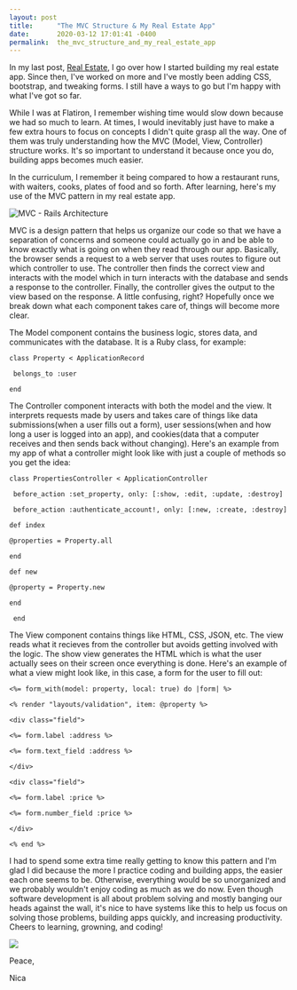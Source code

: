 ```yaml
---
layout: post
title:      "The MVC Structure & My Real Estate App"
date:       2020-03-12 17:01:41 -0400
permalink:  the_mvc_structure_and_my_real_estate_app
---
```



In my last post, [Real Estate](https://nicaa0695.github.io/real_estate), I go over how I started building my real estate app. Since then, I've worked on more and I've mostly been adding CSS, bootstrap, and tweaking forms. I still have a ways to go but I'm happy with what I've got so far. 

While I was at Flatiron, I remember wishing time would slow down because we had so much to learn. At times, I would inevitably just have to make a few extra hours to focus on concepts I didn't quite grasp all the way. One of them was truly understanding how the MVC (Model, View, Controller) structure works. It's so important to understand it because once you do, building apps becomes much easier. 

In the curriculum, I remember it being compared to how a restaurant runs, with waiters, cooks, plates of food and so forth. After learning, here's my use of the MVC pattern in my real estate app. 

![MVC - Rails Architecture](https://miro.medium.com/max/916/1*KK61kGXrkaFBDfY7uWukyQ.png)

MVC is a design pattern that helps us organize our code so that we have a separation of concerns and someone could actually go in and be able to know exactly what is going on when they read through our app.  Basically, the browser sends a request to a web server that uses routes to figure out which controller to use. The controller then finds the correct view and interacts with the model which in turn interacts with the database and sends a response to the controller. Finally, the controller gives the output to the view based on the response. A little confusing, right? Hopefully once we break down what each component takes care of, things will become more clear.

The Model component contains the business logic, stores data, and communicates with the database. It is a Ruby class, for example: 

`class Property < ApplicationRecord`

  ` belongs_to :user`
	 
`end`

The Controller component interacts with both the model and the view. It interprets requests made by users and takes care of things like data submissions(when a user fills out a form), user sessions(when and how long a user is logged into an app), and cookies(data that a computer receives and then sends back without changing). Here's an example from my app of what a controller might look like with just a couple of methods so you get the idea:

`class PropertiesController < ApplicationController`

 ` before_action :set_property, only: [:show, :edit, :update, :destroy]`
 
 ` before_action :authenticate_account!, only: [:new, :create, :destroy]`

  `def index`
	
  `@properties = Property.all`
		
  `end`

  `def new`
 
  `@property = Property.new`
	 
  `end`
	
  ` end`

The View component contains things like HTML, CSS, JSON, etc. The view reads what it recieves from the controller but avoids getting involved with the logic. The show view generates the HTML which is what the user actually sees on their screen once everything is done. Here's an example of what a view might look like, in this case, a form for the user to fill out: 

`<%= form_with(model: property, local: true) do |form| %>`

  `<% render "layouts/validation", item: @property %>`

 `<div class="field">`
 
  `<%= form.label :address %>`
		
  `<%= form.text_field :address %>`
	 
  `</div>`

 `<div class="field">`
 
  `<%= form.label :price %>`
		
  `<%= form.number_field :price %>`
		
 `</div>`
 
 `<% end %>`
 
 I had to spend some extra time really getting to know this pattern and I'm glad I did because the more I practice coding and building apps, the easier each one seems to be. Otherwise, everything would be so unorganized and we probably wouldn't enjoy coding as much as we do now. Even though software development is all about problem solving and mostly banging our heads against the wall, it's nice to have systems like this to help us focus on solving those problems, building apps quickly, and increasing productivity. Cheers to learning, growning, and coding!
 
 ![](https://www.salesforce.org/wp-content/uploads/2016/03/Girls-Who-Code.png)
 
 Peace, 
 
 Nica



